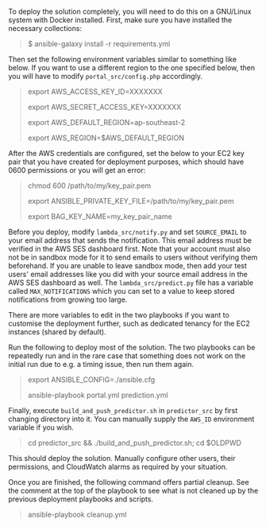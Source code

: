 To deploy the solution completely, you will need to do this on a GNU/Linux
system with Docker installed. First, make sure you have installed the necessary
collections:
>$ ansible-galaxy install -r requirements.yml

Then set the following environment variables similar to something like below.
If you want to use a different region to the one specified below, then you will
have to modify `portal_src/config.php` accordingly.

>export AWS_ACCESS_KEY_ID=XXXXXXX
>
>export AWS_SECRET_ACCESS_KEY=XXXXXXX
>
>export AWS_DEFAULT_REGION=ap-southeast-2
>
>export AWS_REGION=$AWS_DEFAULT_REGION

After the AWS credentials are configured, set the below to your EC2 key pair
that you have created for deployment purposes, which should have 0600
permissions or you will get an error:

>chmod 600 /path/to/my/key_pair.pem
>
>export ANSIBLE_PRIVATE_KEY_FILE=/path/to/my/key_pair.pem
>
>export BAG_KEY_NAME=my_key_pair_name

Before you deploy, modify `lambda_src/notify.py` and set `SOURCE_EMAIL` to your
email address that sends the notification. This email address must be verified
in the AWS SES dashboard first. Note that your account must also not be in
sandbox mode for it to send emails to users without verifying them beforehand.
If you are unable to leave sandbox mode, then add your test users' email
addresses like you did with your source email address in the AWS SES dashboard
as well. The `lambda_src/predict.py` file has a variable called `MAX_NOTIFICATIONS`
which you can set to a value to keep stored notifications from growing too large.

There are more variables to edit in the two playbooks if you want to customise
the deployment further, such as dedicated tenancy for the EC2 instances (shared
by default).

Run the following to deploy most of the solution. The two playbooks can be
repeatedly run and in the rare case that something does not work on the initial
run due to e.g. a timing issue, then run them again.
>export ANSIBLE_CONFIG=./ansible.cfg
>
>ansible-playbook portal.yml prediction.yml

Finally, execute `build_and_push_predictor.sh` in `predictor_src` by first
changing directory into it. You can manually supply the `AWS_ID` environment
variable if you wish.
>cd predictor_src && ./build_and_push_predictor.sh; cd $OLDPWD

This should deploy the solution. Manually configure other users, their
permissions, and CloudWatch alarms as required by your situation.

Once you are finished, the following command offers partial cleanup. See the
comment at the top of the playbook to see what is not cleaned up by the
previous deployment playbooks and scripts.
>ansible-playbook cleanup.yml
